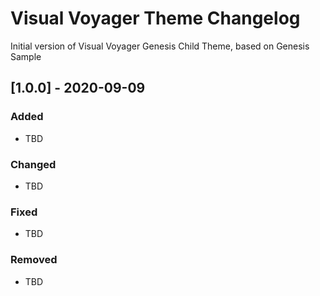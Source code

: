 # Visual Voyager Theme Changelog
Initial version of Visual Voyager Genesis Child Theme, based on Genesis Sample

## [1.0.0] - 2020-09-09

### Added
* TBD

### Changed
* TBD

### Fixed
* TBD

### Removed
* TBD
